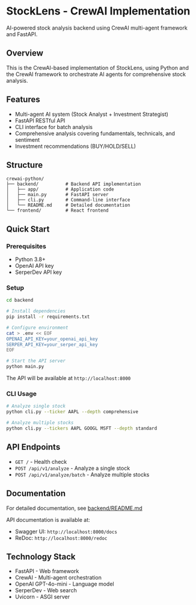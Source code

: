 # StockLens - CrewAI Implementation

AI-powered stock analysis backend using CrewAI multi-agent framework and FastAPI.

## Overview

This is the CrewAI-based implementation of StockLens, using Python and the CrewAI framework to orchestrate AI agents for comprehensive stock analysis.

## Features

- Multi-agent AI system (Stock Analyst + Investment Strategist)
- FastAPI RESTful API
- CLI interface for batch analysis
- Comprehensive analysis covering fundamentals, technicals, and sentiment
- Investment recommendations (BUY/HOLD/SELL)

## Structure

```
crewai-python/
├── backend/          # Backend API implementation
│   ├── app/          # Application code
│   ├── main.py       # FastAPI server
│   ├── cli.py        # Command-line interface
│   └── README.md     # Detailed documentation
└── frontend/         # React frontend
```

## Quick Start

### Prerequisites

- Python 3.8+
- OpenAI API key
- SerperDev API key

### Setup

```bash
cd backend

# Install dependencies
pip install -r requirements.txt

# Configure environment
cat > .env << EOF
OPENAI_API_KEY=your_openai_api_key
SERPER_API_KEY=your_serper_api_key
EOF

# Start the API server
python main.py
```

The API will be available at `http://localhost:8000`

### CLI Usage

```bash
# Analyze single stock
python cli.py --ticker AAPL --depth comprehensive

# Analyze multiple stocks
python cli.py --tickers AAPL GOOGL MSFT --depth standard
```

## API Endpoints

- `GET /` - Health check
- `POST /api/v1/analyze` - Analyze a single stock
- `POST /api/v1/analyze/batch` - Analyze multiple stocks

## Documentation

For detailed documentation, see [backend/README.md](./backend/README.md)

API documentation is available at:
- Swagger UI: `http://localhost:8000/docs`
- ReDoc: `http://localhost:8000/redoc`

## Technology Stack

- FastAPI - Web framework
- CrewAI - Multi-agent orchestration
- OpenAI GPT-4o-mini - Language model
- SerperDev - Web search
- Uvicorn - ASGI server
